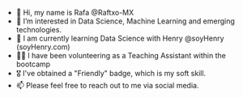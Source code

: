 - 👋 Hi, my name is Rafa @Raftxo-MX
- 👀 I’m interested in Data Science, Machine Learning and emerging technologies.
- 🌱 I am currently learning Data Science with Henry @soyHenry (soyHenry.com)
- 🧑‍🏫 I have been volunteering as a Teaching Assistant within the bootcamp
- 🎖️ I've obtained a "Friendly" badge, which is my soft skill.
- 📫 Please feel free to reach out to me via social media.



<!---
Raftxo-MX/Raftxo-MX is a ✨ special ✨ repository because its `README.md` (this file) appears on your GitHub profile.
You can click the Preview link to take a look at your changes.
--->
